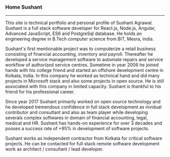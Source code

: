 ### Home Sushant
---

This site is technical portfolio and personal profile of Sushant Agrawal. Sushant is a full stack software developer for React.js, Node.js, Angular, Advanced JavaScript, ES6 and PostgreSql database. He holds an engineering degree in B.Tech computer science from BIT, Mesra, india.

Sushant's first mentionable project was to computerize a retail business consisting of financial accounting, inventory and payroll. Thereafter he developed a service management software to automate repairs and service workflow of authorized service centres. Sometime in year 2006 he joined hands with his college friend and started an offshore development centre in Kolkata, India. In this company he worked as technical hand and did many projects in Microsoft stack and also some projects in open source. He is still associated with this company in limited capacity. Sushant is thankful to his friend for his professional career.

Since year 2017 Sushant primarily worked on open source technology and he developed tremendous confidence in full stack development as invidual contributor and consultant and also as team player while developing severals complex softwares in domain of financial accounting, legal, medical and HR. Sushant has hands-on experience for over 3 decades and posses a success rate of +95% in development of software projects.

Sushant works as independent contractor from Kolkata for critical software projects. He can be contacted for full stack remote software development work as architect / consultant / lead developer.

